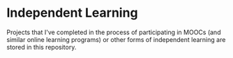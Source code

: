 # Independent Learning
Projects that I've completed in the process of participating in MOOCs (and similar online learning programs) or other forms of independent learning are stored in this repository.
